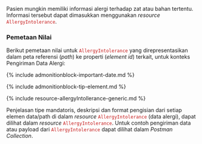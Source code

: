 Pasien mungkin memiliki informasi alergi terhadap zat atau bahan tertentu. Informasi tersebut dapat dimasukkan menggunakan *resource* <span style="color:#c81e1e">`AllergyIntolerance`</span>.

### Pemetaan Nilai
Berikut pemetaan nilai untuk <span style="color:#c81e1e">`AllergyIntolerance`</span> yang direpresentasikan dalam peta referensi (*path*) ke properti (*element id*) terkait, untuk konteks Pengiriman Data Alergi:

{% include admonitionblock-important-date.md %}

{% include admonitionblock-tip-element.md %}

{% include resource-allergyIntollerance-generic.md %}

Penjelasan tipe mandatoris, deskripsi dan format pengisian dari setiap elemen data/path di dalam *resource* <span style="color:#c81e1e">`AllergyIntolerance`</span> (data alergi), dapat dilihat dalam *resource* <span style="color:#c81e1e">`AllergyIntolerance`</span>. Untuk contoh pengiriman data atau payload dari <span style="color:#c81e1e">`AllergyIntolerance`</span> dapat dilihat dalam *Postman Collection*.
